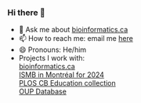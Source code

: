 ### Hi there 👋

- 💬 Ask me about [bioinformatics.ca](bioinformatics.ca)
- 📫 How to reach me: email me [here](mailto:francis.ouellette@gmail.com)
- 😄 Pronouns: He/him
- Projects I work with:<BR>
  [bioinformatics.ca](bioinformatics.ca)<BR>
  [ISMB in Montréal for 2024](https://www.iscb.org/ismb20240)<BR>
  [PLOS CB Education collection](http://collections.plos.org/compbiol-education)<BR>
  [OUP Database](http://mc.manuscriptcentral.com/database)<BR>
  
  
   

  
<!--
**bffo/bffo** is a ✨ _special_ ✨ repository because its `README.md` (this file) appears on your GitHub profile.

Here are some ideas to get you started:

- 🔭 I’m currently working on ...
- 🌱 I’m currently learning ...
- 👯 I’m looking to collaborate on ...
- 🤔 I’m looking for help with ...
- 💬 Ask me about ...
- 📫 How to reach me: ...
- 😄 Pronouns: ...
- ⚡ Fun fact: ...
-->
